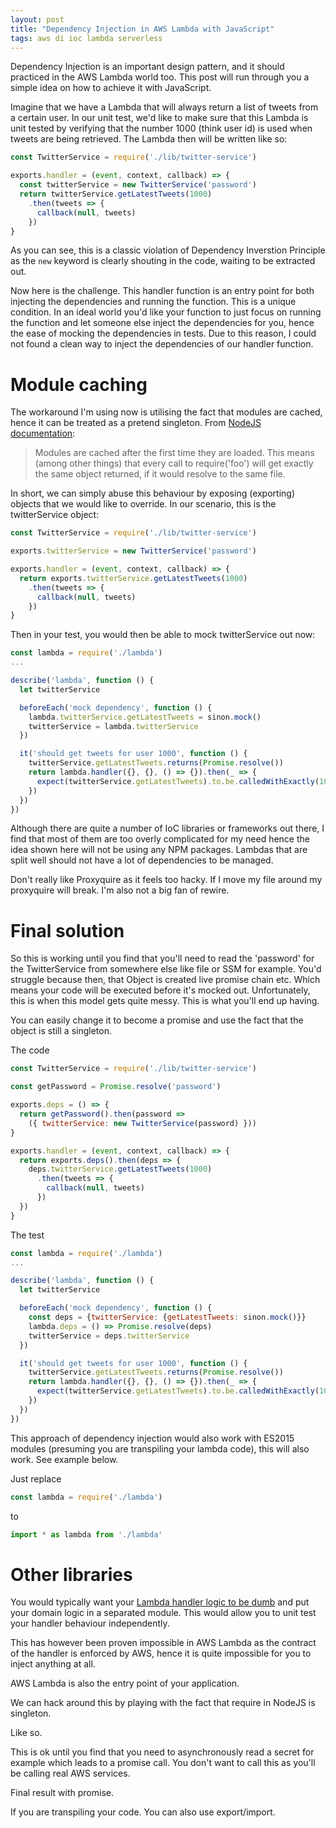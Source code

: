 ```yaml
---
layout: post
title: "Dependency Injection in AWS Lambda with JavaScript"
tags: aws di ioc lambda serverless
---
```


Dependency Injection is an important design pattern, and it should practiced in the AWS Lambda world too.
This post will run through you a simple idea on how to achieve it with JavaScript.

Imagine that we have a Lambda that will always return a list of tweets from a certain user.
In our unit test, we'd like to make sure that this Lambda is unit tested by verifying that
the number 1000 (think user id) is used when tweets are being retrieved. The Lambda then
will be written like so:

```javascript
const TwitterService = require('./lib/twitter-service')

exports.handler = (event, context, callback) => {
  const twitterService = new TwitterService('password')
  return twitterService.getLatestTweets(1000)
    .then(tweets => {
      callback(null, tweets)
    })
}
```

As you can see, this is a classic violation of Dependency Inverstion Principle as the `new` keyword is
clearly shouting in the code, waiting to be extracted out.

Now here is the challenge. This handler function is an entry point for both injecting the
dependencies and running the function. This
is a unique condition. In an ideal world you'd like your function to just focus on running
the function and let someone else inject the dependencies for you, hence the ease of mocking
the dependencies in tests. Due to this reason, I could not found a clean way to inject
the dependencies of our handler function.

# Module caching

The workaround I'm using now is utilising the fact that modules are cached, hence it can be treated
as a pretend singleton. From [NodeJS documentation](https://nodejs.org/api/modules.html#modules_caching):

> Modules are cached after the first time they are loaded. This means (among other things) that every call to require('foo') will get exactly the same object returned, if it would resolve to the same file.

In short, we can simply abuse this behaviour by exposing (exporting) objects that we would like to override.
In our scenario, this is the twitterService object:

```javascript
const TwitterService = require('./lib/twitter-service')

exports.twitterService = new TwitterService('password')

exports.handler = (event, context, callback) => {
  return exports.twitterService.getLatestTweets(1000)
    .then(tweets => {
      callback(null, tweets)
    })
}
```

Then in your test, you would then be able to mock twitterService out now:

```javascript
const lambda = require('./lambda')
...

describe('lambda', function () { 
  let twitterService

  beforeEach('mock dependency', function () {
    lambda.twitterService.getLatestTweets = sinon.mock()
    twitterService = lambda.twitterService
  })

  it('should get tweets for user 1000', function () {
    twitterService.getLatestTweets.returns(Promise.resolve())
    return lambda.handler({}, {}, () => {}).then(_ => {
      expect(twitterService.getLatestTweets).to.be.calledWithExactly(1000)
    })
  })
})
```

Although there are quite a number of IoC libraries or frameworks out there, I find that
most of them are too overly complicated for my need hence the idea shown here will not be using
any NPM packages. Lambdas that are split well should not have a lot of dependencies to be managed.

Don't really like Proxyquire as it feels too hacky. If I move my file around my proxyquire will break.
I'm also not a big fan of rewire.

# Final solution

So this is working until you find that you'll need to read the 'password' for the TwitterService from somewhere else like file or SSM for example.
You'd struggle because then, that Object is created live promise chain etc. Which means your code will be executed before it's mocked out. Unfortunately, this is when this model gets quite messy. This is what you'll end up having.

You can easily change it to become a promise and use the fact that the object is still a singleton.

The code
```javascript
const TwitterService = require('./lib/twitter-service')

const getPassword = Promise.resolve('password')

exports.deps = () => {
  return getPassword().then(password =>
    ({ twitterService: new TwitterService(password) }))
}

exports.handler = (event, context, callback) => {
  return exports.deps().then(deps => {
    deps.twitterService.getLatestTweets(1000)
      .then(tweets => {
        callback(null, tweets)
      })
  })
}
```


The test
```javascript
const lambda = require('./lambda')
...

describe('lambda', function () {
  let twitterService

  beforeEach('mock dependency', function () {
    const deps = {twitterService: {getLatestTweets: sinon.mock()}}
    lambda.deps = () => Promise.resolve(deps)
    twitterService = deps.twitterService
  })

  it('should get tweets for user 1000', function () {
    twitterService.getLatestTweets.returns(Promise.resolve())
    return lambda.handler({}, {}, () => {}).then(_ => {
      expect(twitterService.getLatestTweets).to.be.calledWithExactly(1000)
    })
  })
})
```

This approach of dependency injection would also work with ES2015 modules (presuming you are transpiling your lambda code), this will also work. See example below.

Just replace

```javascript
const lambda = require('./lambda')
```

to
```javascript
import * as lambda from './lambda'
```

# Other libraries


You would typically want your [Lambda handler logic to be dumb][best-practice] and put your domain logic in a separated module. This would allow you to unit test your handler behaviour independently.



This has however been proven impossible in AWS Lambda as the contract of the handler is
enforced by AWS, hence it is quite impossible for you to inject anything at all.

AWS Lambda is also the entry point of your application.

We can hack around this by playing with the fact that require in NodeJS is singleton.

Like so.

This is ok until you find that you need to asynchronously read a secret for example which leads to a promise call.
You don't want to call this as you'll be calling real AWS services.

Final result with promise.


If you are transpiling your code. You can also use export/import.

[best-practice]: http://docs.aws.amazon.com/lambda/latest/dg/best-practices.html#function-code